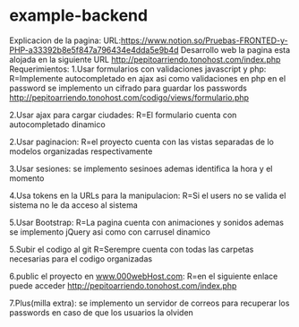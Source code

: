 # example-backend
Explicacion de la pagina:
URL:https://www.notion.so/Pruebas-FRONTED-y-PHP-a33392b8e5f847a796434e4dda5e9b4d
Desarrollo web
la pagina esta alojada en la siguiente URL
http://pepitoarriendo.tonohost.com/index.php
Requerimientos:
1.Usar formularios con validaciones javascript y php:
R=Implemente autocompletado en ajax asi como validaciones en php en el password
se implemento un cifrado para guardar los passwords
http://pepitoarriendo.tonohost.com/codigo/views/formulario.php

2.Usar ajax para cargar ciudades:
R=El formulario cuenta con autocompletado dinamico

2.Usar paginacion:
R=el proyecto cuenta con las vistas separadas de lo modelos organizadas respectivamente

3.Usar sesiones:
se implemento sesinoes ademas identifica la hora y el momento

4.Usa tokens en la URLs para la manipulacion:
R=Si el users no se valida el sistema no le da acceso al sistema

5.Usar Bootstrap:
R=La pagina cuenta con animaciones y sonidos ademas se implemento jQuery asi como con carrusel dinamico

5.Subir el codigo al git
R=Serempre cuenta con todas las carpetas necesarias para el codigo organizadas


6.public el proyecto en www.000webHost.com:
R=en el siguiente enlace puede acceder
http://pepitoarriendo.tonohost.com/index.php


7.Plus(milla extra):
se implemento un servidor de correos para recuperar los passwords en caso de que los usuarios la olviden
